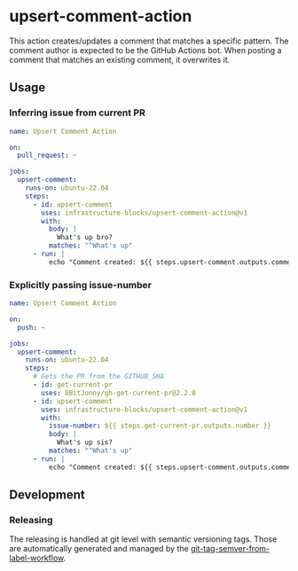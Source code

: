 # upsert-comment-action

This action creates/updates a comment that matches a specific pattern. The comment author is expected to be
the GitHub Actions bot. When posting a comment that matches an existing comment, it overwrites it.

## Usage

### Inferring issue from current PR
```yaml
name: Upsert Comment Action

on:
  pull_request: ~

jobs:
  upsert-comment:
    runs-on: ubuntu-22.04
    steps:
      - id: upsert-comment
        uses: infrastructure-blocks/upsert-comment-action@v1
        with:
          body: |
            What's up bro?
          matches: "^What's up"
      - run: |
          echo "Comment created: ${{ steps.upsert-comment.outputs.comment-id }}"
```

### Explicitly passing issue-number
```yaml
name: Upsert Comment Action

on:
  push: ~

jobs:
  upsert-comment:
    runs-on: ubuntu-22.04
    steps:
      # Gets the PR from the GITHUB_SHA
      - id: get-current-pr
        uses: 8BitJonny/gh-get-current-pr@2.2.0
      - id: upsert-comment
        uses: infrastructure-blocks/upsert-comment-action@v1
        with:
          issue-number: ${{ steps.get-current-pr.outputs.number }}
          body: |
            What's up sis?
          matches: "^What's up"
      - run: |
          echo "Comment created: ${{ steps.upsert-comment.outputs.comment-id }}"
```

## Development

### Releasing

The releasing is handled at git level with semantic versioning tags. Those are automatically generated and managed
by the [git-tag-semver-from-label-workflow](https://github.com/infrastructure-blocks/git-tag-semver-from-label-workflow).

